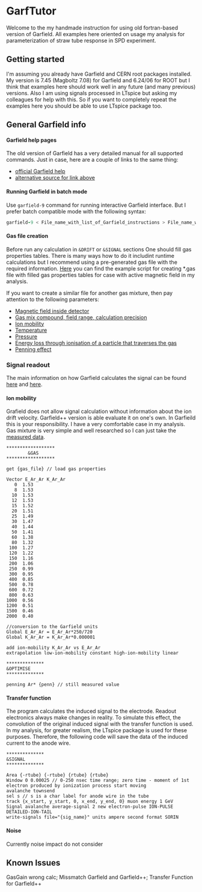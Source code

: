 # GarfTutor

Welcome to the my handmade instruction for using old fortran-based version of Garfield. All examples here oriented on usage my analysis for parameterization of straw tube response in SPD experiment.

## Getting started

I'm assuming you already have Garfield and CERN root packages installed. My version is 7.45 (Magboltz 7.08) for Garfield and 6.24/06 for ROOT but I think that examples here should work well in any future (and many previous) versions. Also I am using signals processed in LTspice but asking my colleagues for help with this. So if you want to completely repeat the examples here you should be able to use LTspice package too.

## General Garfield info

#### Garfield help pages

The old version of Garfield has a very detailed manual for all supported commands. Just in case, here are a couple of links to the same thing:

- [official Garfield help](https://garfield.web.cern.ch/help/)
- [alternative source for link above](https://cmd.inp.nsk.su/old/cmd2/manuals/cernlib/garfield/help/garfield.html)

#### Running Garfield in batch mode

Use `garfield-9` command for running interactive Garfield interface. But I prefer batch compatible mode with the following syntax:

``` fortran
garfield-9 < File_name_with_list_of_Garfield_instructions > File_name_with_Garfield_output_log
```

#### Gas file creation

Before run any calculation in `&DRIFT` or `&SIGNAL` sections One should fill gas properties tables. There is many ways how to do it includint runtime calculations but I recommend using a pre-generated gas file with the required information. [Here](https://github.com/SergeyNA/GarfTutor/blob/main/garf_scripts/gas_file_calc) you can find the example script for creating *.gas file with filled gas properties tables for case with active magnetic field in my analysis.

If you want to create a similar file for another gas mixture, then pay attention to the following parameters:

+ [Magnetic field inside detector](https://garfield.web.cern.ch/help/garfield.html#Ref0293)
+ [Gas mix compound, field range, calculation precision](https://garfield.web.cern.ch/help/garfield_31.html#Ref0340)
+ [Ion mobility](https://garfield.web.cern.ch/help/garfield_40.html#Ref0419)
+ [Temperature](https://garfield.web.cern.ch/help/garfield_31.html#Ref0501)
+ [Pressure](https://garfield.web.cern.ch/help/garfield_31.html#Ref0463)
+ [Energy loss through ionisation of a particle that traverses the gas](https://garfield.web.cern.ch/help/garfield_31.html#Ref0336)
+ [Penning effect](https://garfield.web.cern.ch/help/garfield_57.html#Ref0573)

### Signal readout

The main information on how Garfield calculates the signal can be found [here](https://garfield.web.cern.ch/help/garfield_120.html#Ref1010) and [here](https://fdocuments.net/document/garfield-a-drift-chamber-simulation-program-users-kobayashseminarfilescerngarfield.html?page=1 "garfield manual pdf Version 4.29 Rob Veenhof").

#### Ion mobility

Grafield does not allow signal calculation without information about the ion drift velocity. Garfield++ version is able evaluate it on one's own. In Garfieild this is your responsibility. I have a very comfortable case in my analysis. Gas mixture is very simple and well researched so I can just take the [measured data](https://www.sciencedirect.com/science/article/abs/pii/0092640X76900012 "I do not remeber the exact part of publication").

```
******************
        &GAS
******************

get {gas_file} // load gas properties

Vector E_Ar_Ar K_Ar_Ar
   0  1.53
   8  1.53
  10  1.53
  12  1.53
  15  1.52
  20  1.51
  25  1.49
  30  1.47
  40  1.44
  50  1.41
  60  1.38
  80  1.32
 100  1.27
 120  1.22
 150  1.16
 200  1.06
 250  0.99
 300  0.95
 400  0.85
 500  0.78
 600  0.72
 800  0.63
1000  0.56
1200  0.51
1500  0.46
2000  0.40

//conversion to the Garfield units
Global E_Ar_Ar = E_Ar_Ar*250/720
Global K_Ar_Ar = K_Ar_Ar*0.000001

add ion-mobility K_Ar_Ar vs E_Ar_Ar
extrapolation low-ion-mobility constant high-ion-mobility linear

**************
&OPTIMISE
**************

penning Ar* {penn} // still measured value
```

#### Transfer function

The program calculates the induced signal to the electrode. Readout electronics always make changes in reality. To simulate this effect, the convolution of the original induced signal with the transfer function is used. In my analysis, for greater realism, the LTspice package is used for these purposes. Therefore, the following code will save the data of the induced current to the anode wire.

```
**************
&SIGNAL
**************

Area {-rtube} {-rtube} {rtube} {rtube}
Window 0 0.00025 // 0-250 nsec time range; zero time - moment of 1st electron produced by ionization process start moving 
avalanche townsend
sel s // s is a char label for anode wire in the tube
track {x_start, y_start, 0, x_end, y_end, 0} muon energy 1 GeV
Signal avalanche average-signal 2 new electron-pulse ION-PULSE DETAILED-ION-TAIL
write-signals file="{sig_name}" units ampere second format SORIN
```

#### Noise

Currently noise impact do not consider

## Known Issues

GasGain wrong calc; Missmatch Garfield and Garfield++; Transfer Function for Garfield++
